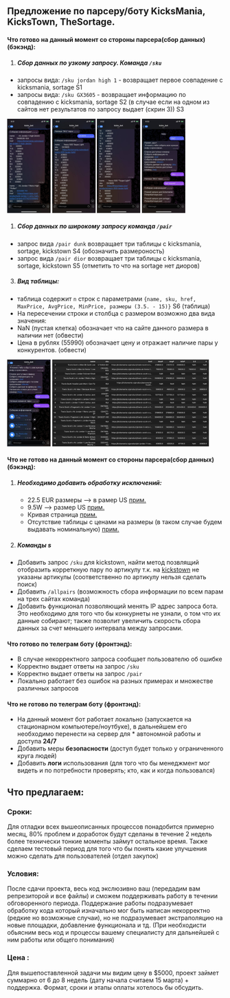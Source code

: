 ## Предложение по парсеру/боту KicksMania, KicksTown, TheSortage. 
#### Что готово на данный момент со стороны парсера(сбор данных) (бэкэнд):

1. ##### Сбор данных по узкому запросу. Команда `/sku`
   
  * запросы вида: `/sku jordan high 1`   - возвращает первое совпадение с kicksmania, sortage S1
  * запросы вида: `/sku GX3605` - возвращает информацию по совпадению с kicksmania, sortage S2
(в случае если на одном из сайтов нет результатов по запросу выдает (скрин 3)) S3

<img src = "S1.jpg" width = "20%" >
<img src = "S2.jpg" width = "20%">
<img src = "S_2.jpg" width = "20%">
<img src = "S3.jpg" width = "20%">


1.  ##### Сбор данных по широкому запросу команда `/pair`

* запрос вида `/pair dunk` возвращает три таблицы с kicksmania, sortage, kickstown S4 (обозначить размероность)
* запрос вида `/pair dior` возвращает три таблицы с kicksmania, sortage, kickstown S5 (отметить то что на sortage нет диоров)

3.  ##### Вид таблицы:

* таблица содержит `n` строк c параметрами `{name, sku, href, MaxPrice, AvgPrice, MinPrice, размеры (3.5. - 15)}` S6 (таблица)
* На пересечении строки и столбца с размером возможно два вида значения:
* NaN (пустая клетка) обозначает что на сайте данного размера в наличии нет (обвести)
* Цена в рублях (55990) обозначает цену и отражает наличие пары у конкурентов. (обвести)
  
<img src = "pair_travis.jpg" width = "20%" alt = "/sku travis">
<img src = "table_.jpeg" width = "72.5%" alt = "/sku travis">

#### Что не готово на данный момент со стороны парсера(сбор данных) (бэкэнд):

1. ##### Необходимо добавить обработку исключений:

   * 22.5 EUR размеры --> в рамер US [прим.](https://msc.kickstown.ru/index.php?route=product/product&path=59&product_id=1400)
   *  9.5W --> размер US [прим.](https://thesortage.com/products/dunk-low-white-black-dd1503-101?variant=41713980965029)
   *  Кривая страница [прим.](https://msc.kickstown.ru/index.php?route=product/product&product_id=1556)
   *  Отсутствие таблицы с ценами на размеры (в таком случае будем выдавать номинальную) [прим.](https://msc.kickstown.ru/index.php?route=product/product&product_id=1952&search=dior)
  

2. ##### Команды s
		
* Добавить запрос `/sku` для kickstown, найти метод позвлящий отобразить корреткную пару по артикулу т.к. на [kickstown](https://msc.kickstown.ru/index.php?route=product/product&path=59&product_id=1400) не указаны артикулы (соответственно по артикулу нельзя сделать поиск) 
* Добавить `/allpairs` (возможность сбора информации по всем парам на трех сайтах команда)
* Добавить функционал позволяющий менять IP адрес запроса бота. Это необходимо для того что бы конкурнеты не узнали, о том что их данные собирают; также позволит увеличить скорость сбора данных за счет меньшего интервала между запросами.

#### Что готово по телеграм боту (фронтэнд): 
	
   * В случае некорректного запроса сообщает пользователю об ошибке
   * Корректно выдает ответы на запрос `/sku`
   * Корректно выдает ответы на запрос `/pair`
   * Локально работает без ошибок на разных примерах и множестве различных запросов

#### Что не готово по телеграм боту (фронтэнд):

* На данный момент бот работает локально (запускается на стационарном компьютере/ноутбуке), в дальнейшем его необходимо перенести на сервер для * автономной работы и доступа **24/7** 
* Добавить меры **безопасности** (доступ будет только у ограниченного круга людей)
* Добавить **логи** использования (для того что бы менеджмент мог видеть и по потребности проверять; кто, как и когда пользовался)

## Что предлагаем: 
### Сроки:

Для отладки всех вышеописанных процессов понадобится примерно месяц, 80% проблем и доработок будут сделаны в течение 2 недель более технически тонкие моменты займут остальное время. Также сделаем тестовый период для того что бы понять какие улучшения можно сделать для пользователей (отдел закупок)
	
### Условия: 
После сдачи проекта, весь код экслюзивно ваш (передадим вам репрезиторой и все файлы) и сможем поддерживать работу в течении обговоренного периода. Поддержание работы подразумевает обработку кода который изначально мог быть написан некорректно (редкие но возможные случаи), но не подразумевает экстраполяцию на новые площадки, добавление функционала и тд. 
(При необходисти обьясним весь код и процессы вашему специалисту для дальнейшей с ним работы или общего понимания)

### Цена : 

Для вышепоставленной задачи мы видим цену в $5000, проект займет суммарно от 6 до 8 недель (дату начала считаем 15 марта) + поддержка. Формат, сроки и этапы оплаты хотелось бы обсудить.

	
	
	
		

